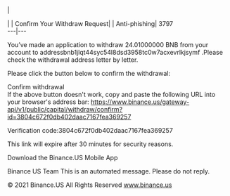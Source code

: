 | 

| | Confirm Your Withdraw Request| | Anti-phishing| 3797  
---|---  
  
You’ve made an application to withdraw 24.01000000 BNB from your account to addressbnb1jlqt44syc54l8dsd3958tc0w7acxevrlkjsymf .Please check the withdrawal address letter by letter.

Please click the button below to confirm the withdrawal:  
  
Confirm withdrawal  
If the above button doesn't work, copy and paste the following URL into your browser's address bar: https://www.binance.us/gateway-api/v1/public/capital/withdraw/confirm?id=3804c672f0db402daac7167fea369257  
  
Verification code:3804c672f0db402daac7167fea369257

This link will expire after 30 minutes for security reasons.

Download the Binance.US Mobile App  
  
Binance US Team This is an automated message. Please do not reply.  
  
© 2021 Binance.US All Rights Reserved www.binance.us
